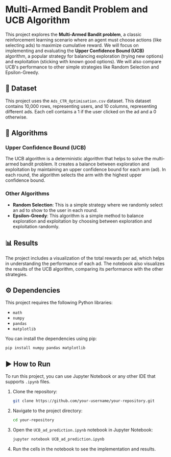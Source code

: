 # Multi-Armed Bandit Problem and UCB Algorithm

This project explores the **Multi-Armed Bandit problem**, a classic reinforcement learning scenario where an agent must choose actions (like selecting ads) to maximize cumulative reward. We will focus on implementing and evaluating the **Upper Confidence Bound (UCB)** algorithm, a popular strategy for balancing exploration (trying new options) and exploitation (sticking with known good options). We will also compare UCB's performance to other simple strategies like Random Selection and Epsilon-Greedy.

## 📝 Dataset

This project uses the `Ads_CTR_Optimisation.csv` dataset. This dataset contains 10,000 rows, representing users, and 10 columns, representing different ads. Each cell contains a 1 if the user clicked on the ad and a 0 otherwise.

## 🤖 Algorithms

### Upper Confidence Bound (UCB)

The UCB algorithm is a deterministic algorithm that helps to solve the multi-armed bandit problem. It creates a balance between exploration and exploitation by maintaining an upper confidence bound for each arm (ad). In each round, the algorithm selects the arm with the highest upper confidence bound.

### Other Algorithms

  * **Random Selection**: This is a simple strategy where we randomly select an ad to show to the user in each round.
  * **Epsilon-Greedy**: This algorithm is a simple method to balance exploration and exploitation by choosing between exploration and exploitation randomly.

## 📊 Results

The project includes a visualization of the total rewards per ad, which helps in understanding the performance of each ad. The notebook also visualizes the results of the UCB algorithm, comparing its performance with the other strategies.

## ⚙️ Dependencies

This project requires the following Python libraries:

  * `math`
  * `numpy`
  * `pandas`
  * `matplotlib`

You can install the dependencies using pip:

```bash
pip install numpy pandas matplotlib
```

## ▶️ How to Run

To run this project, you can use Jupyter Notebook or any other IDE that supports `.ipynb` files.

1.  Clone the repository:
    ```bash
    git clone https://github.com/your-username/your-repository.git
    ```
2.  Navigate to the project directory:
    ```bash
    cd your-repository
    ```
3.  Open the `UCB_ad_prediction.ipynb` notebook in Jupyter Notebook:
    ```bash
    jupyter notebook UCB_ad_prediction.ipynb
    ```
4.  Run the cells in the notebook to see the implementation and results.
